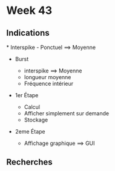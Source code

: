 # Week 43

## Indications

<p style=text-align:justify;>
* Interspike
    -   Ponctuel ==> Moyenne
</p>

* Burst
    -   interspike ==> Moyenne
    -   longueur moyenne
    -   Fréquence intérieur

* 1er Étape
    -   Calcul
    -   Afficher simplement sur demande
    -   Stockage
    
* 2eme Étape
    -   Affichage graphique ==> GUI

 
## Recherches